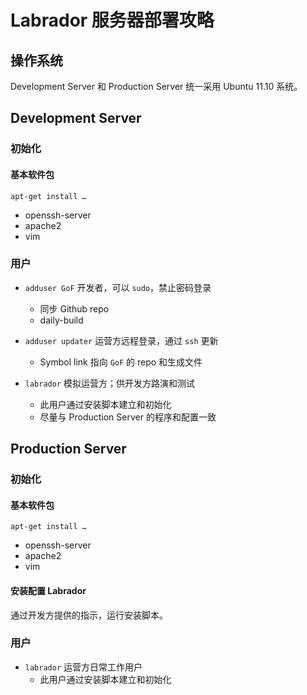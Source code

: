 # Labrador 服务器部署攻略

## 操作系统

Development Server 和 Production Server 统一采用 Ubuntu 11.10 系统。

## Development Server

### 初始化

#### 基本软件包

`apt-get install …`

- openssh-server
- apache2
- vim

### 用户

- `adduser GoF` 开发者，可以 `sudo`，禁止密码登录
	* 同步 Github repo
	* daily-build
	
- `adduser updater` 运营方远程登录，通过 `ssh` 更新
	* Symbol link 指向 `GoF` 的 repo 和生成文件
	
- `labrador` 模拟运营方；供开发方路演和测试
	* 此用户通过安装脚本建立和初始化
	* 尽量与 Production Server 的程序和配置一致
	

## Production Server

### 初始化

#### 基本软件包

`apt-get install …`

- openssh-server
- apache2
- vim

#### 安装配置 Labrador

通过开发方提供的指示，运行安装脚本。

### 用户

- `labrador` 运营方日常工作用户
	* 此用户通过安装脚本建立和初始化
